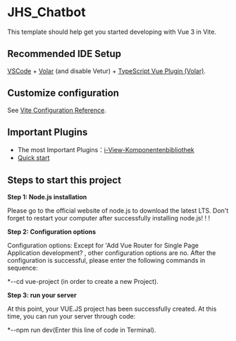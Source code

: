 # JHS_Chatbot


This template should help get you started developing with Vue 3 in Vite.

## Recommended IDE Setup

[VSCode](https://code.visualstudio.com/) + [Volar](https://marketplace.visualstudio.com/items?itemName=Vue.volar) (and disable Vetur) + [TypeScript Vue Plugin (Volar)](https://marketplace.visualstudio.com/items?itemName=Vue.vscode-typescript-vue-plugin).

## Customize configuration

See [Vite Configuration Reference](https://vitejs.dev/config/).

## Important Plugins

* The most Important Plugins：[i-View-Komponentenbibliothek](https://www.iviewui.com/view-ui-plus/component/navigation/menu)
* [Quick start](https://vuejs.org/guide/quick-start.html#creating-a-vue-application)


## Steps to start this project

**Step 1: Node.js installation**

Please go to the official website of node.js to download the latest LTS. Don't forget to restart your computer after successfully installing node.js! ! !

**Step 2: Configuration options**

Configuration options: Except for 'Add Vue Router for Single Page Application development? , other configuration options are no. After the configuration is successful, please enter the following commands in sequence: 

*--cd vue-project (in order to create a new Project).
 

**Step 3: run your server**

At this point, your VUE.JS project has been successfully created. At this time, you can run your server through code: 

*--npm run dev(Enter this line of code in Terminal).



